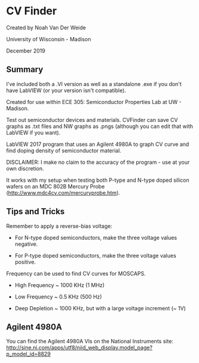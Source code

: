 # CV Finder
Created by Noah Van Der Weide

University of Wisconsin - Madison 

December 2019

Summary
-----------------------------------------
I've included both a .VI version as well as a standalone .exe if you don't have LabVIEW (or your version isn't compatible).

Created for use within ECE 305: Semiconductor Properties Lab at UW - Madison.

Test out semiconductor devices and materials. CVFinder can save CV graphs as .txt files and NW graphs as .pngs (although you can edit that with LabVIEW if you want).

LabVIEW 2017 program that uses an Agilent 4980A to graph CV curve and find doping density of semiconductor material.

DISCLAIMER: I make no claim to the accuracy of the program - use at your own discretion. 

It works with my setup when testing both P-type and N-type doped silicon wafers on an MDC 802B Mercury Probe (http://www.mdc4cv.com/mercuryprobe.htm).

Tips and Tricks
-----------------------------------------

Remember to apply a reverse-bias voltage:

- For N-type doped semiconductors, make the three voltage values negative. 

- For P-type doped semiconductors, make the three voltage values positive. 


Frequency can be used to find CV curves for MOSCAPS. 

- High Frequency ~ 1000 KHz (1 MHz)

- Low Frequency ~ 0.5 KHz (500 Hz)

- Deep Depletion ~ 1000 KHz, but with a large voltage increment (~ 1V)

Agilent 4980A
-----------------------------------------
You can find the Agilent 4980A VIs on the National Instruments site: http://sine.ni.com/apps/utf8/niid_web_display.model_page?p_model_id=8829


